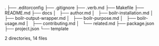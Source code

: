 .
├── .editorconfig
├── .gitignore
├── .verb.md
├── Makefile
├── README.md
├── docs
│   ├── author.md
│   ├── boilr-installation.md
│   ├── boilr-output-wrapper.md
│   ├── boilr-purpose.md
│   ├── boilr-usage.md
│   ├── contributing.md
│   └── related.md
├── package.json
├── project.json
└── template

2 directories, 14 files
